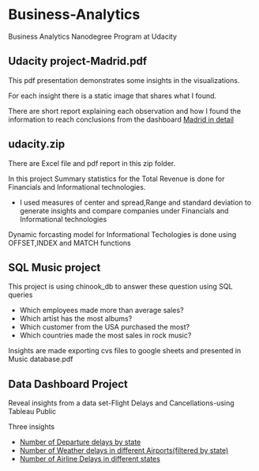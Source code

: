 # Business-Analytics
Business Analytics Nanodegree Program at Udacity
## Udacity project-Madrid.pdf
This pdf presentation demonstrates some insights in the visualizations. 

For each insight there is a static image that shares what I found. 

There are short report explaining each observation and how I found the information to reach  conclusions from the dashboard [Madrid in detail](https://public.tableau.com/views/MadridInDetail/MadridinDetail?%3Aembed=y&%3Atoolbar=yes&%3AloadOrderID=0&%3Adisplay_count=y%3F%3Aembed&%3AshowVizHome=no)

## udacity.zip
There are Excel file and pdf report in this zip folder.

In this project Summary statistics for the Total Revenue is done for Financials and Informational technologies.

* I used measures of center and spread,Range and standard deviation to generate insights and compare companies under Financials and Informational technologies

Dynamic forcasting model for Informational Techologies is done using OFFSET,INDEX and MATCH functions

## SQL Music project

This project is using chinook_db to answer these question using SQL queries

* Which employees made more than average sales?
* Which artist has the most albums?
* Which customer from the USA purchased the most?
* Which countries made the most sales in rock music?


Insights are made exporting cvs files to google sheets and presented in Music database.pdf

## Data Dashboard Project

Reveal insights from a data set-Flight Delays and Cancellations-using Tableau Public

Three insights
* [Number of Departure delays by state](https://public.tableau.com/app/profile/ivana6104/viz/NumberofDepartureDelaysbystate/Sheet1)
* [Number of Weather delays in different Airports(filtered by state)](https://public.tableau.com/app/profile/ivana6104/viz/NumberofWeatherDelaysindifferentAirportsDashboard/Dashboard3)
* [Number of Airline Delays in different states](https://public.tableau.com/app/profile/ivana6104/viz/NumberofAirlineDelaysbystatefilteredbyAirportNamesDashboard/Dashboard2)






